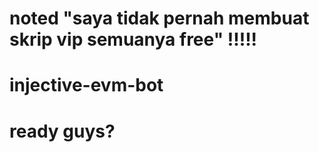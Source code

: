 # noted "saya tidak pernah membuat skrip vip semuanya free" !!!!!
# injective-evm-bot
# ready guys?
